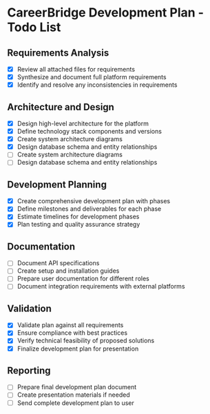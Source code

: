 # CareerBridge Development Plan - Todo List

## Requirements Analysis
- [x] Review all attached files for requirements
- [x] Synthesize and document full platform requirements
- [x] Identify and resolve any inconsistencies in requirements

## Architecture and Design
- [x] Design high-level architecture for the platform
- [x] Define technology stack components and versions
- [x] Create system architecture diagrams
- [x] Design database schema and entity relationships
- [ ] Create system architecture diagrams
- [ ] Design database schema and entity relationships

## Development Planning
- [x] Create comprehensive development plan with phases
- [x] Define milestones and deliverables for each phase
- [x] Estimate timelines for development phases
- [x] Plan testing and quality assurance strategy

## Documentation
- [ ] Document API specifications
- [ ] Create setup and installation guides
- [ ] Prepare user documentation for different roles
- [ ] Document integration requirements with external platforms

## Validation
- [x] Validate plan against all requirements
- [x] Ensure compliance with best practices
- [x] Verify technical feasibility of proposed solutions
- [x] Finalize development plan for presentation

## Reporting
- [ ] Prepare final development plan document
- [ ] Create presentation materials if needed
- [ ] Send complete development plan to user
